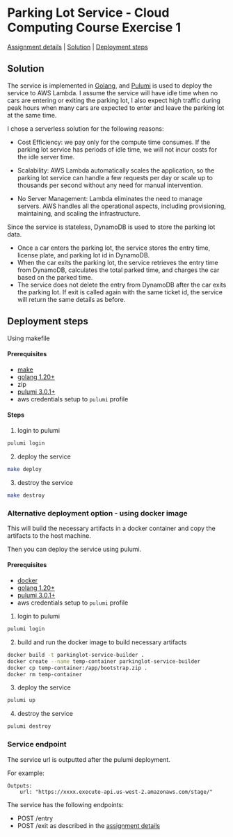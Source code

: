 # Parking Lot Service - Cloud Computing Course Exercise 1

[Assignment details](ASSIGNMENT-README.md#assignment) | [Solution](#solution) | [Deployment steps](#deployment-steps) 


## Solution 

The service is implemented in [Golang](https://go.dev/), and [Pulumi](https://www.pulumi.com/) is used to deploy the service to AWS Lambda. 
I assume the service will have idle time when no cars are entering or exiting the parking lot, I also expect high traffic during peak hours when many cars are expected to enter and leave the parking lot at the same time.

I chose a serverless solution for the following reasons:

- Cost Efficiency: we pay only for the compute time consumes. If the parking lot service has periods of idle time, we will not incur costs for the idle server time.

- Scalability: AWS Lambda automatically scales the application, so the parking lot service can handle a few requests per day or scale up to thousands per second without any need for manual intervention.

- No Server Management: Lambda eliminates the need to manage servers. AWS handles all the operational aspects, including provisioning, maintaining, and scaling the infrastructure.


Since the service is stateless, DynamoDB is used to store the parking lot data. 
* Once a car enters the parking lot, the service stores the entry time, license plate, and parking lot id in DynamoDB.
* When the car exits the parking lot, the service retrieves the entry time from DynamoDB, calculates the total parked time, and charges the car based on the parked time.
* The service does not delete the entry from DynamoDB after the car exits the parking lot. If exit is called again with the same ticket id, the service will return the same details as before.


## Deployment steps
Using makefile 
#### Prerequisites
- [make](https://www.incredibuild.com/integrations/gnu-make) 
- [golang 1.20+](https://go.dev/doc/install) 
- zip
- [pulumi 3.0.1+](https://www.pulumi.com/docs/install/)
- aws credentials setup to `pulumi` profile

#### Steps
1. login to pulumi
``` bash
pulumi login
```
2. deploy the service 
``` bash 
make deploy
```
3. destroy the service
``` bash
make destroy
```


### Alternative deployment option - using docker image 
This will build the necessary artifacts in a docker container and copy the artifacts to the host machine.

Then you can deploy the service using pulumi.

#### Prerequisites
- [docker](https://docs.docker.com/get-docker/) 
- [golang 1.20+](https://go.dev/doc/install)
- [pulumi 3.0.1+](https://www.pulumi.com/docs/install/)
- aws credentials setup to `pulumi` profile

1. login to pulumi
``` bash
pulumi login
```
2. build and run the docker image to build necessary artifacts
``` bash
docker build -t parkinglot-service-builder .
docker create --name temp-container parkinglot-service-builder
docker cp temp-container:/app/bootstrap.zip .
docker rm temp-container
```
3. deploy the service 
``` bash
pulumi up
```
4. destroy the service
``` bash
pulumi destroy
```

### Service endpoint
The service url is outputted after the pulumi deployment.

For example:
```
Outputs:
    url: "https://xxxx.execute-api.us-west-2.amazonaws.com/stage/"
```
The service has the following endpoints:
- POST /entry
- POST /exit
as described in the [assignment details](ASSIGNMENT-README.md#assignment)